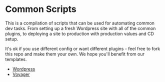 # Common Scripts

This is a compilation of scripts that can be used for automating common dev tasks. From setting up a fresh Wordpress site with all of the common plugins, to deploying a site to production with production values and CD setup.

It's ok if you use different config or want different plugins - feel free to fork this repo and make them your own. We hope you'll benefit from our templates.

- [Wordpress](/wordpress)
- [Voyager](/voyager)
